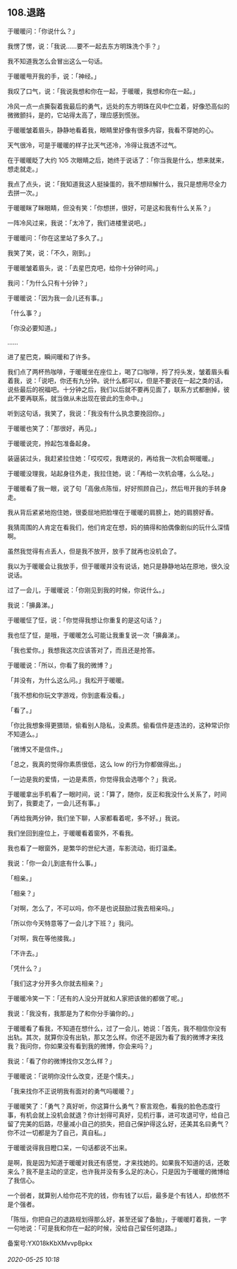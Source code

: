 ## 108.退路
于暖暖问：「你说什么？」


我愣了愣，说：「我说……要不一起去东方明珠洗个手？」


我不知道我怎么会冒出这么一句话。


于暖暖甩开我的手，说：「神经。」


我叹了口气，说：「我说我想和你在一起，于暖暖，我想和你在一起。」


冷风一点一点撕裂着我最后的勇气，远处的东方明珠在风中伫立着，好像恐高似的微微颤抖，是的，它站得太高了，理应感到慌张。


于暖暖皱着眉头，静静地看着我，眼睛里好像有很多内容，我看不穿她的心。


天气很冷，可是于暖暖的样子比天气还冷，冷得让我透不过气。


在于暖暖眨了大约 105 次眼睛之后，她终于说话了：「你当我是什么，想来就来，想走就走。」


我点了点头，说：「我知道我这人挺操蛋的，我不想辩解什么，我只是想用尽全力去拼一次。」


于暖暖眯了眯眼睛，但没有笑：「你想拼，很好，可是这和我有什么关系？」


一阵冷风过来，我说：「太冷了，我们进楼里说吧。」


于暖暖问：「你在这里站了多久了。」


我笑了笑，说：「不久，刚到。」


于暖暖皱着眉头，说：「去星巴克吧，给你十分钟时间。」


我问：「为什么只有十分钟？」


于暖暖说：「因为我一会儿还有事。」


「什么事？」


「你没必要知道。」


……


进了星巴克，瞬间暖和了许多。


我们点了两杯热咖啡，于暖暖坐在座位上，喝了口咖啡，捋了捋头发，皱着眉头看着我，说：「说吧，你还有九分钟。说什么都可以，但是不要说在一起之类的话，说些最后的祝福吧。十分钟之后，我们以后就不要再见面了，联系方式都删掉，彼此不要再联系，就当做从未出现在彼此的生命中。」


听到这句话，我笑了，我说：「我没有什么执念要挽回你。」


于暖暖也笑了：「那很好，再见。」


于暖暖说完，拎起包准备起身。


装逼装过头，我赶紧拉住她：「哎哎哎，我瞎说的，再给我一次机会啊暖暖。」


于暖暖没理我，站起身往外走，我拉住她，说：「再给一次机会噻，么么哒。」


于暖暖看了我一眼，说了句「高傲点陈恒，好好照顾自己」，然后甩开我的手转身走。


我从背后紧紧地抱住她，很委屈地把脸埋在于暖暖的肩膀上，她的肩膀好香。


我猜周围的人肯定在看我们，他们肯定在想，妈的搞得和拍偶像剧似的玩什么深情啊。


虽然我觉得有点丢人，但是我不放开，放手了就再也没机会了。


我以为于暖暖会让我放手，但于暖暖并没有说话，她只是静静地站在原地，很久没说话。


过了一会儿，于暖暖说：「你刚见到我的时候，你说什么。」


我说：「擤鼻涕。」


于暖暖怔了怔，说：「你觉得我想让你重复的是这句话？」


我也怔了怔，是哦，于暖暖怎么可能让我重复说一次「擤鼻涕」。


「我也爱你。」我想我这次应该答对了，而且还是抢答。


于暖暖说：「所以，你看了我的微博？」


「并没有，为什么这么问。」我松开于暖暖。


「我不想和你玩文字游戏，你到底看没看。」


「看了。」


「你比我想象得更猥琐，偷看别人隐私，没素质。偷看信件是违法的，这种常识你不知道么。」


「微博又不是信件。」


「总之，我真的觉得你素质很低，这么 low 的行为你都做得出。」


「一边是我的爱情，一边是素质，你觉得我会选哪个？」我说。


于暖暖拿出手机看了一眼时间，说：「算了，随你，反正和我没什么关系了，时间到了，我要走了，一会儿还有事。」


「再给我两分钟，我们坐下聊，人家都看着呢，多不好。」我说。


我们坐回到座位上，于暖暖看着窗外，不看我。


我也看了一眼窗外，是繁华的世纪大道，车影流动，街灯温柔。


我说：「你一会儿到底有什么事。」


「相亲。」


「相亲？」


「对啊，怎么了，不可以吗，你不是也说鼓励过我去相亲吗。」


「所以你今天特意等了一会儿才下班？」我问。


「对啊，我在等他接我。」


「不许去。」


「凭什么？」


「我们这才分开多久你就去相亲？」


于暖暖冷笑一下：「还有的人没分开就和人家把该做的都做了呢。」


我说：「我没有，我那是为了和你分手骗你的。」


于暖暖看了看我，不知道在想什么，过了一会儿，她说：「首先，我不相信你没有出轨。其次，就算你没有出轨，那又怎么样。你还不是因为看了我的微博才来找我？我问你，你如果没有看到我的微博，你会来吗？」


我说：「看了你的微博找你又怎么样？」


于暖暖说：「说明你没什么改变，还是个懦夫。」


「我来找你不正说明我有面对的勇气吗暖暖？」


于暖暖笑了：「勇气？真好听，你这算什么勇气？察言观色，看我的脸色态度行事，有机会就上没机会就退？你计划得可真好，见机行事，进可攻退可守，给自己留了完美的后路，尽量减小自己的损失，把自己保护得这么好，还美其名曰勇气？你不过一切都是为了自己，真自私。」


于暖暖说得我目瞪口呆，一句话都说不出来。


是啊，我是因为知道于暖暖对我还有感觉，才来找她的。如果我不知道的话，还敢来么？我不是主动的坚定，也许我并没有多么足的决心，只是因为于暖暖的微博给了我信心。


一个弱者，就算别人给你花不完的钱，你有钱了以后，最多是个有钱人，却依然不是个强者。


「陈恒，你把自己的退路规划得那么好，甚至还留了备胎」，于暖暖盯着我，一字一句地说：「可是我和你在一起的时候，没给自己留任何退路。」


备案号:YX018kKbXMvvpBpkx


###### 2020-05-25 10:18
